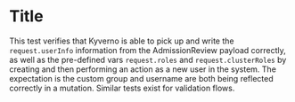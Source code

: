 # Title

This test verifies that Kyverno is able to pick up and write the `request.userInfo` information from the AdmissionReview payload correctly, as well as the pre-defined vars `request.roles` and `request.clusterRoles` by creating and then performing an action as a new user in the system. The expectation is the custom group and username are both being reflected correctly in a mutation. Similar tests exist for validation flows.
